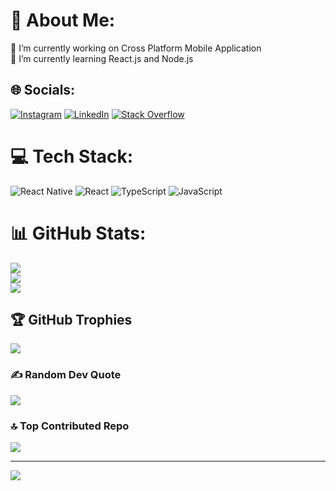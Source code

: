 # 💫 About Me:
🔭 I’m currently working on Cross Platform Mobile Application<br>🌱 I’m currently learning React.js and Node.js


## 🌐 Socials:
[![Instagram](https://img.shields.io/badge/Instagram-%23E4405F.svg?logo=Instagram&logoColor=white)](https://instagram.com/vish_dhanotiya) [![LinkedIn](https://img.shields.io/badge/LinkedIn-%230077B5.svg?logo=linkedin&logoColor=white)](https://linkedin.com/in/vishal-dhanotiya-a7966599) [![Stack Overflow](https://img.shields.io/badge/-Stackoverflow-FE7A16?logo=stack-overflow&logoColor=white)](https://stackoverflow.com/users/9158543) 

# 💻 Tech Stack:
![React Native](https://img.shields.io/badge/react_native-%2320232a.svg?style=for-the-badge&logo=react&logoColor=%2361DAFB) ![React](https://img.shields.io/badge/react-%2320232a.svg?style=for-the-badge&logo=react&logoColor=%2361DAFB) ![TypeScript](https://img.shields.io/badge/typescript-%23007ACC.svg?style=for-the-badge&logo=typescript&logoColor=white) ![JavaScript](https://img.shields.io/badge/javascript-%23323330.svg?style=for-the-badge&logo=javascript&logoColor=%23F7DF1E)
# 📊 GitHub Stats:
![](https://github-readme-stats.vercel.app/api?username=vishaldhanotiya&theme=radical&hide_border=false&include_all_commits=true&count_private=true)<br/>
![](https://github-readme-streak-stats.herokuapp.com/?user=vishaldhanotiya&theme=radical&hide_border=false)<br/>
![](https://github-readme-stats.vercel.app/api/top-langs/?username=vishaldhanotiya&theme=radical&hide_border=false&include_all_commits=true&count_private=true&layout=compact)

## 🏆 GitHub Trophies
![](https://github-profile-trophy.vercel.app/?username=vishaldhanotiya&theme=discord&no-frame=false&no-bg=true&margin-w=4)

### ✍️ Random Dev Quote
![](https://quotes-github-readme.vercel.app/api?type=horizontal&theme=radical)

### 🔝 Top Contributed Repo
![](https://github-contributor-stats.vercel.app/api?username=vishaldhanotiya&limit=5&theme=radical&combine_all_yearly_contributions=true)

---
[![](https://visitcount.itsvg.in/api?id=vishaldhanotiya&icon=2&color=10)](https://visitcount.itsvg.in)

<!-- Proudly created with GPRM ( https://gprm.itsvg.in ) -->
